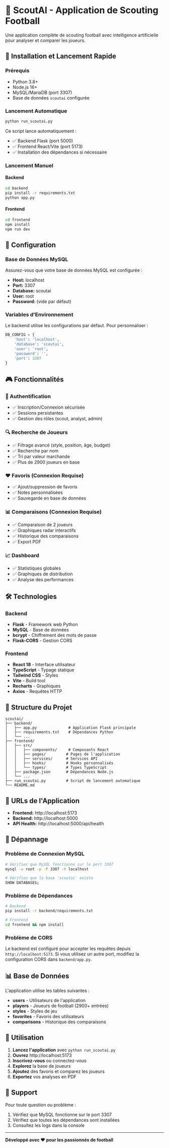 # 🎯 ScoutAI - Application de Scouting Football

Une application complète de scouting football avec intelligence artificielle pour analyser et comparer les joueurs.

## 🚀 Installation et Lancement Rapide

### Prérequis
- Python 3.8+
- Node.js 16+
- MySQL/MariaDB (port 3307)
- Base de données `scoutai` configurée

### Lancement Automatique
```bash
python run_scoutai.py
```

Ce script lance automatiquement :
- ✅ Backend Flask (port 5000)
- ✅ Frontend React/Vite (port 5173)
- ✅ Installation des dépendances si nécessaire

### Lancement Manuel

#### Backend
```bash
cd backend
pip install -r requirements.txt
python app.py
```

#### Frontend
```bash
cd frontend
npm install
npm run dev
```

## 🔧 Configuration

### Base de Données MySQL
Assurez-vous que votre base de données MySQL est configurée :
- **Host:** localhost
- **Port:** 3307
- **Database:** scoutai
- **User:** root
- **Password:** (vide par défaut)

### Variables d'Environnement
Le backend utilise les configurations par défaut. Pour personnaliser :
```python
DB_CONFIG = {
    'host': 'localhost',
    'database': 'scoutai',
    'user': 'root',
    'password': '',
    'port': 3307
}
```

## 🎮 Fonctionnalités

### 🔐 Authentification
- ✅ Inscription/Connexion sécurisée
- ✅ Sessions persistantes
- ✅ Gestion des rôles (scout, analyst, admin)

### 🔍 Recherche de Joueurs
- ✅ Filtrage avancé (style, position, âge, budget)
- ✅ Recherche par nom
- ✅ Tri par valeur marchande
- ✅ Plus de 2900 joueurs en base

### ❤️ Favoris (Connexion Requise)
- ✅ Ajout/suppression de favoris
- ✅ Notes personnalisées
- ✅ Sauvegarde en base de données

### 📊 Comparaisons (Connexion Requise)
- ✅ Comparaison de 2 joueurs
- ✅ Graphiques radar interactifs
- ✅ Historique des comparaisons
- ✅ Export PDF

### 📈 Dashboard
- ✅ Statistiques globales
- ✅ Graphiques de distribution
- ✅ Analyse des performances

## 🛠️ Technologies

### Backend
- **Flask** - Framework web Python
- **MySQL** - Base de données
- **bcrypt** - Chiffrement des mots de passe
- **Flask-CORS** - Gestion CORS

### Frontend
- **React 18** - Interface utilisateur
- **TypeScript** - Typage statique
- **Tailwind CSS** - Styles
- **Vite** - Build tool
- **Recharts** - Graphiques
- **Axios** - Requêtes HTTP

## 📁 Structure du Projet

```
scoutai/
├── backend/
│   ├── app.py              # Application Flask principale
│   ├── requirements.txt    # Dépendances Python
│   └── ...
├── frontend/
│   ├── src/
│   │   ├── components/     # Composants React
│   │   ├── pages/         # Pages de l'application
│   │   ├── services/      # Services API
│   │   ├── hooks/         # Hooks personnalisés
│   │   └── types/         # Types TypeScript
│   ├── package.json       # Dépendances Node.js
│   └── ...
├── run_scoutai.py         # Script de lancement automatique
└── README.md
```

## 🔗 URLs de l'Application

- **Frontend:** http://localhost:5173
- **Backend:** http://localhost:5000
- **API Health:** http://localhost:5000/api/health

## 🐛 Dépannage

### Problème de Connexion MySQL
```bash
# Vérifiez que MySQL fonctionne sur le port 3307
mysql -u root -p -P 3307 -h localhost

# Vérifiez que la base 'scoutai' existe
SHOW DATABASES;
```

### Problème de Dépendances
```bash
# Backend
pip install -r backend/requirements.txt

# Frontend
cd frontend && npm install
```

### Problème de CORS
Le backend est configuré pour accepter les requêtes depuis `http://localhost:5173`. Si vous utilisez un autre port, modifiez la configuration CORS dans `backend/app.py`.

## 📊 Base de Données

L'application utilise les tables suivantes :
- **users** - Utilisateurs de l'application
- **players** - Joueurs de football (2900+ entrées)
- **styles** - Styles de jeu
- **favorites** - Favoris des utilisateurs
- **comparisons** - Historique des comparaisons

## 🎯 Utilisation

1. **Lancez l'application** avec `python run_scoutai.py`
2. **Ouvrez** http://localhost:5173
3. **Inscrivez-vous** ou connectez-vous
4. **Explorez** la base de joueurs
5. **Ajoutez** des favoris et comparez les joueurs
6. **Exportez** vos analyses en PDF

## 🤝 Support

Pour toute question ou problème :
1. Vérifiez que MySQL fonctionne sur le port 3307
2. Vérifiez que toutes les dépendances sont installées
3. Consultez les logs dans la console

---

**Développé avec ❤️ pour les passionnés de football**
